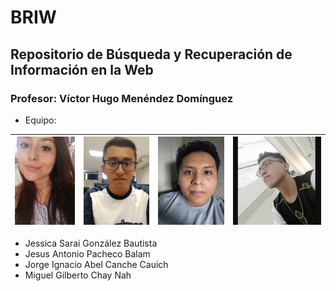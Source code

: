 # BRIW
## Repositorio de Búsqueda y Recuperación de Información en la Web
### Profesor: Víctor Hugo Menéndez Domínguez

* Equipo: 

| <a href="https://github.com/JessicaSarai98">![Jessica](https://github.com/JessicaSarai98/BRIW/blob/main/imagenes/jessica.jpg)</a> | <a href="https://github.com/Jesus">![Jesus](https://github.com/JessicaSarai98/BRIW/blob/main/imagenes/jesus.jpeg)</a> | <a href="https://github.com/jiaccanche">![Jorge](https://github.com/JessicaSarai98/BRIW/blob/main/imagenes/jorge.jpg)</a> | <a href="https://github.com/Miguel-Chay">![Miguel](https://github.com/JessicaSarai98/BRIW/blob/main/imagenes/miguel.jpg)</a> | 
| ---- | ---- | ---- | ---- |

* Jessica Sarai González Bautista
* Jesus Antonio Pacheco Balam
* Jorge Ignacio Abel Canche Cauich
* Miguel Gilberto Chay Nah
